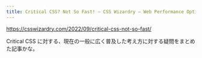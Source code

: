 ```yaml
---
title: Critical CSS? Not So Fast! – CSS Wizardry – Web Performance Optimisation
---
```


https://csswizardry.com/2022/09/critical-css-not-so-fast/

Critical CSS に対する、現在の一般に広く普及した考え方に対する疑問をまとめた記事かな。
